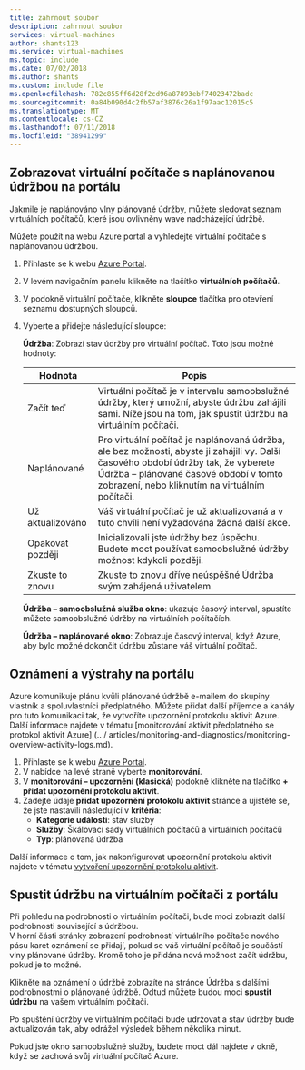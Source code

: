 ```yaml
---
title: zahrnout soubor
description: zahrnout soubor
services: virtual-machines
author: shants123
ms.service: virtual-machines
ms.topic: include
ms.date: 07/02/2018
ms.author: shants
ms.custom: include file
ms.openlocfilehash: 782c855ff6d28f2cd96a87893ebf74023472badc
ms.sourcegitcommit: 0a84b090d4c2fb57af3876c26a1f97aac12015c5
ms.translationtype: MT
ms.contentlocale: cs-CZ
ms.lasthandoff: 07/11/2018
ms.locfileid: "38941299"
---
```

## <a name="view-vms-scheduled-for-maintenance-in-the-portal"></a>Zobrazovat virtuální počítače s naplánovanou údržbou na portálu

Jakmile je naplánováno vlny plánované údržby, můžete sledovat seznam virtuálních počítačů, které jsou ovlivněny wave nadcházející údržbě. 

Můžete použít na webu Azure portal a vyhledejte virtuální počítače s naplánovanou údržbou.

1. Přihlaste se k webu [Azure Portal](https://portal.azure.com).

2. V levém navigačním panelu klikněte na tlačítko **virtuálních počítačů**.

3. V podokně virtuální počítače, klikněte **sloupce** tlačítka pro otevření seznamu dostupných sloupců.

4. Vyberte a přidejte následující sloupce:

   **Údržba**: Zobrazí stav údržby pro virtuální počítač. Toto jsou možné hodnoty:
      
      | Hodnota | Popis |
      |-------|-------------|
      | Začít teď | Virtuální počítač je v intervalu samoobslužné údržby, který umožní, abyste údržbu zahájili sami. Níže jsou na tom, jak spustit údržbu na virtuálním počítači. | 
      | Naplánované | Pro virtuální počítač je naplánovaná údržba, ale bez možnosti, abyste ji zahájili vy. Další časového období údržby tak, že vyberete Údržba – plánované časové období v tomto zobrazení, nebo kliknutím na virtuálním počítači. | 
      | Už aktualizováno | Váš virtuální počítač je už aktualizovaná a v tuto chvíli není vyžadována žádná další akce. | 
      | Opakovat později | Inicializovali jste údržby bez úspěchu. Budete moct používat samoobslužné údržby možnost kdykoli později. | 
      | Zkuste to znovu | Zkuste to znovu dříve neúspěšné Údržba svým zahájená uživatelem. | 

   **Údržba – samoobslužná služba okno**: ukazuje časový interval, spustíte můžete samoobslužné údržby na virtuálních počítačích.
   
   **Údržba – naplánované okno**: Zobrazuje časový interval, když Azure, aby bylo možné dokončit údržbu zůstane váš virtuální počítač. 



## <a name="notification-and-alerts-in-the-portal"></a>Oznámení a výstrahy na portálu

Azure komunikuje plánu kvůli plánované údržbě e-mailem do skupiny vlastník a spoluvlastníci předplatného. Můžete přidat další příjemce a kanály pro tuto komunikaci tak, že vytvoříte upozornění protokolu aktivit Azure. Další informace najdete v tématu [monitorování aktivit předplatného se protokol aktivit Azure] (.. / articles/monitoring-and-diagnostics/monitoring-overview-activity-logs.md).

1. Přihlaste se k webu [Azure Portal](https://portal.azure.com).
2. V nabídce na levé straně vyberte **monitorování**. 
3. V **monitorování – upozornění (klasická)** podokně klikněte na tlačítko **+ přidat upozornění protokolu aktivit**.
5. Zadejte údaje **přidat upozornění protokolu aktivit** stránce a ujistěte se, že jste nastavili následující v **kritéria**:
   - **Kategorie události**: stav služby
   - **Služby**: Škálovací sady virtuálních počítačů a virtuálních počítačů
   - **Typ**: plánovaná údržba 
    
Další informace o tom, jak nakonfigurovat upozornění protokolu aktivit najdete v tématu [vytvoření upozornění protokolu aktivit](../articles/monitoring-and-diagnostics/monitoring-activity-log-alerts.md).
    
    
## <a name="start-maintenance-on-your-vm-from-the-portal"></a>Spustit údržbu na virtuálním počítači z portálu

Při pohledu na podrobnosti o virtuálním počítači, bude moci zobrazit další podrobnosti související s údržbou.  
V horní části stránky zobrazení podrobností virtuálního počítače nového pásu karet oznámení se přidají, pokud se váš virtuální počítač je součástí vlny plánované údržby. Kromě toho je přidána nová možnost začít údržbu, pokud je to možné. 


Klikněte na oznámení o údržbě zobrazíte na stránce Údržba s dalšími podrobnostmi o plánované údržbě. Odtud můžete budou moci **spustit údržbu** na vašem virtuálním počítači.

Po spuštění údržby ve virtuálním počítači bude udržovat a stav údržby bude aktualizován tak, aby odrážel výsledek během několika minut.

Pokud jste okno samoobslužné služby, budete moct dál najdete v okně, když se zachová svůj virtuální počítač Azure. 
